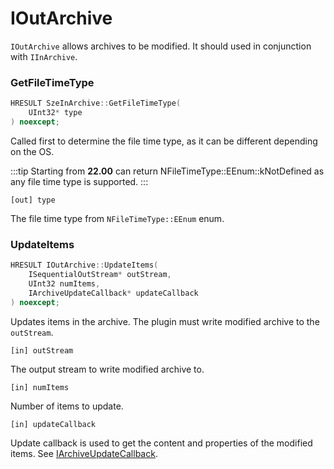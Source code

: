 # IOutArchive

`IOutArchive` allows archives to be modified. It should used in conjunction with `IInArchive`.

### GetFileTimeType

```C++
HRESULT SzeInArchive::GetFileTimeType(
    UInt32* type
) noexcept;
```

Called first to determine the file time type, as it can be different depending on the OS. 

:::tip
Starting from **22.00** can return NFileTimeType::EEnum::kNotDefined as any file time type is supported.
:::

`[out] type`

The file time type from `NFileTimeType::EEnum` enum.

### UpdateItems

``` C++
HRESULT IOutArchive::UpdateItems(
    ISequentialOutStream* outStream,
    UInt32 numItems,
    IArchiveUpdateCallback* updateCallback
) noexcept;
```

Updates items in the archive. The plugin must write modified archive to the `outStream`.

`[in] outStream`

The output stream to write modified archive to.

`[in] numItems`

Number of items to update.

`[in] updateCallback`

Update callback is used to get the content and properties of the modified items. See [IArchiveUpdateCallback](./plugin-api-update-callback.md).
